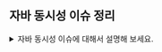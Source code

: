 ## 자바 동시성 이슈 정리

<details>
<summary>자바 동시성 이슈에 대해서 설명해 보세요.</summary>
<div markdown="1">
Synchorzied → Synchorzied가 선언된 블럭에는 동시에 하나의 스레드만 접근할 수 있습니다. 블럭 전체에 락을 걸기 때문에 다른 스레드들이 접근하지 못하고 기다려 자원의 낭비가 발생할 수 있습니다.<br><br>

Volatile → CPU 메모리 영역에 캐싱된 값이 아닌 항상 최신의 값을 갖도록 메인 메모리 영역에서 값을 참조합니다. 동일 시점에 모든 스레드가 동일한 값을 갖도록 동기화합니다. 하지만 원자적 연산에서만 동기화를 보장합니다.<br>

Atomic 클래스를 이용해 비원자적 연산에서도 동기화를 빠르고 쉽게 이용합니다. concurrent 패키지에 속한 Atomic 클래스는 CAS(Compare and swap) 알고리즘을 이용해 Non-blocking임에도 동시성을 보장합니다. <br>

CAS 알고리즘 - volatile 키워드를 이용하면서 현재 스레드에 저장된 값과 메인 메모리에 저장된 값을 비교 일치하면 새로운 값으로 교체, 일치하지 않는 경우 실패 후 재시도<br>
  
  
</div>
</details>
